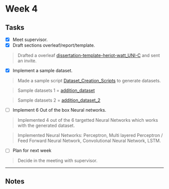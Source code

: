 # Week 4

## Tasks

- [x] Meet supervisor.
- [x] Draft sections overleaf/report/template.
> Drafted a overleaf [dissertation-template-heriot-watt_UNI-C](https://www.overleaf.com/project/651e95ab706ebbd9a27e86fb) and sent an invite.  
- [x] Implement a sample dataset.
> Made a sample script [Dataset_Creation_Scripts](Notebook/Dataset_Creation_Scripts.ipynb) to generate datasets.

> Sample datasets 1 = [addition_dataset](Data/addition_dataset.csv)

> Sample datasets 2 = [addition_dataset_2](Data/addition_dataset_2.csv)
- [ ] Implement 6 Out of the box Neural networks.
> Implemented 4 out of the 6 targetted Neural Networks which works with the generated dataset.

> Implemented Neural Networks: Perceptron, Multi layered Perceptron / Feed Forward Neural Network, Convolutional Neural Network, LSTM.
- [ ] Plan for next week
> Decide in the meeting with supervisor.


---

## Notes
